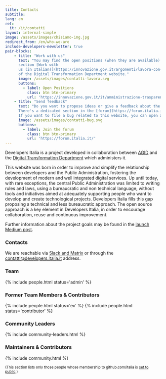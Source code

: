 ```yaml
---
title: Contacts
subtitle:
lang: en
ref:
  it: /it/contatti
layout: internal-simple
image: /assets/images/chisiamo-img.jpg
redirect_from: /en/who-we-are
include-developers-newsletter: true
pair-blocks:
    - title: "Work with us"
      text: "You may find the open positions (when they are available) in the
      section [Work with
      us (in Italian)](https://innovazione.gov.it/argomenti/lavora-con-noi/)
      of the Digital Transformation Department website."
      image: /assets/images/contatti-lavora.svg
      buttons:
        - label: Open Positions
          class: btn btn-primary
          url: 'https://innovazione.gov.it/it/amministrazione-trasparente/selezione-del-personale/reclutamento-del-personale/lavora-con-noi/'
    - title: "Send feedback"
      text: "Do you want to propose ideas or give a feedback about the community?
      There's a dedicated section in the [forum](https://forum.italia.it/c/community-feedback).<br>
      If you want to file a bug related to this website, you can open an issue on [GitHub](https://github.com/italia/developers.italia.it)."
      image: /assets/images/contatti-bug.svg
      buttons:
        - label: Join the forum
          class: btn btn-primary
          url: 'https://forum.italia.it/'
---
```


Developers Italia is a project developed in collaboration between [AGID](https://www.agid.gov.it/en) and the [Digital Transformation Department](https://innovazione.gov.it/it/chi-siamo/dipartimento/) which administers it.

This website was born in order to improve and simplify the relationship between
 developers and the Public Administration, fostering the development of
modern and well integrated digital services.
Up until today, with rare exceptions, the central Public Administration was
limited to writing rules and laws, using a bureaucratic and non technical
language, without tools and initiatives aimed at adequately supporting people who want
to develop and create technological projects. Developers Italia fills this gap
proposing a technical and less bureaucratic approach.
The open source approach is a key element in Developers Italia, in order to encourage
collaboration, reuse and continuous improvement.

Further information about the project goals may be found in the [launch Medium post](https://medium.com/team-per-la-trasformazione-digitale/developers-italia-comunita-sviluppatori-servizi-pubblici-digitali-pubblica-amministrazione-57b0cfab4c00).

### Contacts

We are reachable via [Slack and Matrix](https://slack.developers.italia.it/) or through the [contatti@developers.italia.it](mailto:contatti@developers.italia.it) address.

### Team

{% include people.html status='admin' %}

### Former Team Members & Contributors

{% include people.html status='ex' %}
{% include people.html status='contributor' %}

### Community Leaders

{% include community-leaders.html %}

### Maintainers & Contributors

{% include community.html %}

<small>(This section lists only those people whose membership to github.com/italia is [set to public](https://github.com/orgs/italia/people).)</small>
